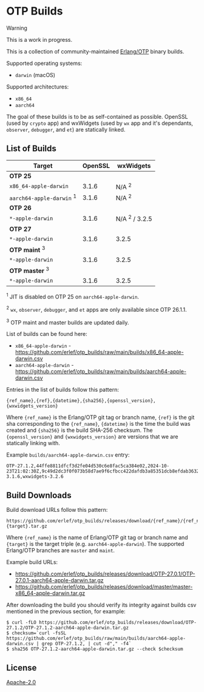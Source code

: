 # OTP Builds

> [!WARNING]
> This is a work in progress.

This is a collection of community-maintained [Erlang/OTP](https://github.com/erlang/otp) binary builds.

Supported operating systems:

  * `darwin` (macOS)

Supported architectures:

  * `x86_64`
  * `aarch64`

The goal of these builds is to be as self-contained as possible. OpenSSL (used by `crypto` app) and wxWidgets (used by `wx` app and it's dependants, `observer`, `debugger`, and `et`) are statically linked.

## List of Builds

| Target                              | OpenSSL | wxWidgets                 |
| ----------------------------------- | ------- | ------------------------- |
| **OTP 25**                          |         |                           |
| `x86_64-apple-darwin`               | 3.1.6   | N/A <sup>2</sup>          |
| `aarch64-apple-darwin` <sup>1</sup> | 3.1.6   | N/A <sup>2</sup>          |
| **OTP 26**                          |         |                           |
| `*-apple-darwin`                    | 3.1.6   | N/A <sup>2</sup> / 3.2.5  |
| **OTP 27**                          |         |                           |
| `*-apple-darwin`                    | 3.1.6   | 3.2.5                     |
| **OTP maint** <sup>3</sup>          |         |                           |
| `*-apple-darwin`                    | 3.1.6   | 3.2.5                     |
| **OTP master** <sup>3</sup>         |         |                           |
| `*-apple-darwin`                    | 3.1.6   | 3.2.5                     |

<sup>1</sup> JIT is disabled on OTP 25 on `aarch64-apple-darwin`.

<sup>2</sup> `wx`, `observer`, `debugger`, and `et` apps are only available since OTP 26.1.1.

<sup>3</sup> OTP maint and master builds are updated daily.

List of builds can be found here:

  * `x86_64-apple-darwin` - <https://github.com/erlef/otp_builds/raw/main/builds/x86_64-apple-darwin.csv>
  * `aarch64-apple-darwin` - <https://github.com/erlef/otp_builds/raw/main/builds/aarch64-apple-darwin.csv>

Entries in the list of builds follow this pattern:

    {ref_name},{ref},{datetime},{sha256},{openssl_version},{wxwidgets_version}

Where `{ref_name}` is the Erlang/OTP git tag or branch name, `{ref}` is the git sha corresponding to the `{ref_name}`, `{datetime}` is the time the build was created and `{sha256}` is the build SHA-256 checksum. The `{openssl_version}` and `{wxwidgets_version}` are versions that we are statically linking with.

Example `builds/aarch64-apple-darwin.csv` entry:

    OTP-27.1.2,44ffe8811dfcf3d2fe04d530c6e8fac5ca384e02,2024-10-23T21:02:30Z,9c49d2dc3f0f073b58d7ae9f6cfbcc422dafdb3a85351dcb8efdab3632b4413c,openssl-3.1.6,wxwidgets-3.2.6

## Build Downloads

Build download URLs follow this pattern:

    https://github.com/erlef/otp_builds/releases/download/{ref_name}/{ref_name}-{target}.tar.gz

Where `{ref_name}` is the name of Erlang/OTP git tag or branch name and `{target}` is the target triple (e.g. `aarch64-apple-darwin`). The supported Erlang/OTP branches are `master` and `maint`.

Example build URLs:

  * <https://github.com/erlef/otp_builds/releases/download/OTP-27.0.1/OTP-27.0.1-aarch64-apple-darwin.tar.gz>
  * <https://github.com/erlef/otp_builds/releases/download/master/master-x86_64-apple-darwin.tar.gz>

After downloading the build you should verify its integrity against builds csv mentioned in the previous section, for example:

    $ curl -fLO https://github.com/erlef/otp_builds/releases/download/OTP-27.1.2/OTP-27.1.2-aarch64-apple-darwin.tar.gz
    $ checksum=`curl -fsSL https://github.com/erlef/otp_builds/raw/main/builds/aarch64-apple-darwin.csv | grep OTP-27.1.2, | cut -d"," -f4`
    $ sha256 OTP-27.1.2-aarch64-apple-darwin.tar.gz --check $checksum

## License

[Apache-2.0](./LICENSE.md)
